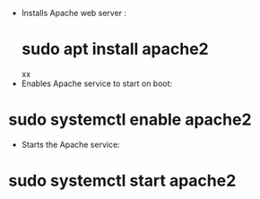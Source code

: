 

- Installs Apache web server :
  # sudo apt install apache2
  xx
 - Enables Apache service to start on boot: 
# sudo systemctl enable apache2 

 - Starts the Apache service: 
 # sudo systemctl start apache2

